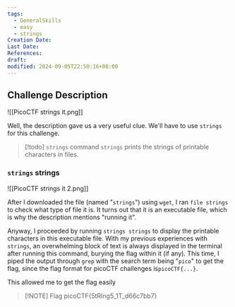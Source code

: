 ```yaml
---
tags:
  - GeneralSkills
  - easy
  - strings
Creation Date: 
Last Date: 
References: 
draft: 
modified: 2024-09-05T22:50:16+08:00
---
```

## Challenge Description
![[PicoCTF strings it.png]]

Well, the description gave us a very useful clue. We'll have to use `strings` for this challenge.

>[!todo] `strings` command
>`strings` prints the strings of printable characters in files.
### `strings` strings
![[PicoCTF strings it 2.png]]

After I downloaded the file (named "`strings`") using `wget`, I ran `file strings` to check what type of file it is. It turns out that it is an executable file, which is why the description mentions "running it".

Anyway, I proceeded by running `strings strings` to display the printable characters in this executable file. With my previous experiences with `strings`, an overwhelming block of text is always displayed in the terminal after running this command, burying the flag within it (if any).
This time, I piped the output through `grep` with the search term being "`pico`" to get the flag, since the flag format for picoCTF challenges is`picoCTF{...}`.

This allowed me to get the flag easily

> [!NOTE] Flag
> picoCTF{5tRIng5_1T_d66c7bb7}